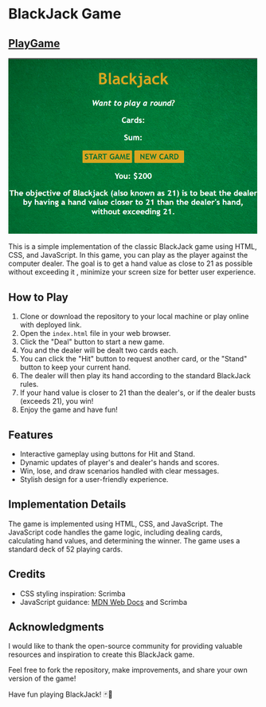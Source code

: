 # BlackJack Game
## <a href="https://blackjack-bydivvsaxena.netlify.app/" target="_blank">PlayGame</a>

<img src="images/homepage.png" alt="Homepage of our game" width="500px">

This is a simple implementation of the classic BlackJack game using HTML, CSS, and JavaScript. In this game, you can play as the player against the computer dealer. The goal is to get a hand value as close to 21 as possible without exceeding it , minimize your screen size for better user experience.

## How to Play

1. Clone or download the repository to your local machine or play online with deployed link.
2. Open the `index.html` file in your web browser.
3. Click the "Deal" button to start a new game.
4. You and the dealer will be dealt two cards each.
5. You can click the "Hit" button to request another card, or the "Stand" button to keep your current hand.
6. The dealer will then play its hand according to the standard BlackJack rules.
7. If your hand value is closer to 21 than the dealer's, or if the dealer busts (exceeds 21), you win!
8. Enjoy the game and have fun!

## Features

- Interactive gameplay using buttons for Hit and Stand.
- Dynamic updates of player's and dealer's hands and scores.
- Win, lose, and draw scenarios handled with clear messages.
- Stylish design for a user-friendly experience.

## Implementation Details

The game is implemented using HTML, CSS, and JavaScript. The JavaScript code handles the game logic, including dealing cards, calculating hand values, and determining the winner. The game uses a standard deck of 52 playing cards.

## Credits

- CSS styling inspiration: Scrimba
- JavaScript guidance: [MDN Web Docs](https://developer.mozilla.org/en-US/docs/Web/JavaScript) and Scrimba

## Acknowledgments

I would like to thank the open-source community for providing valuable resources and inspiration to create this BlackJack game.

Feel free to fork the repository, make improvements, and share your own version of the game!

Have fun playing BlackJack! 🃏🎉
